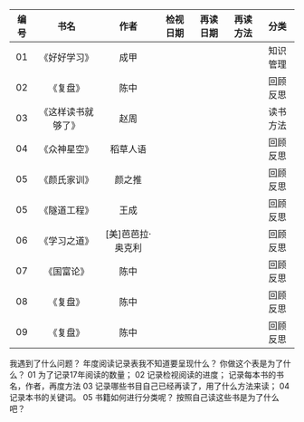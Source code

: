 

|编号|书名 |作者 |检视日期|再读日期|再读方法|分类|
|:---:|:--:|:--:|:-:|:-:|:-:|:-:|
|01  |《好好学习》| 成甲|| || 知识管理|
|02  |《复盘》| 陈中| || |回顾反思|
|03  |《这样读书就够了》 | 赵周| || |读书方法|
|04  |《众神星空》| 稻草人语| || |回顾反思|
|05  |《颜氏家训》| 颜之推| || |回顾反思|
|05 |《隧道工程》| 王成| || |回顾反思|
|06 |《学习之道》| [美]芭芭拉·奥克利| || |回顾反思|
|07 |《国富论》| 陈中| || |回顾反思|
|08  |《复盘》| 陈中| || |回顾反思|
|09 |《复盘》| 陈中| || |回顾反思|
我遇到了什么问题？
年度阅读记录表我不知道要呈现什么？
你做这个表是为了什么？
01 为了记录17年阅读的数量；
02 记录检视阅读的进度；
记录每本书的书名，作者，再度方法
03 记录哪些书目自己已经再读了，用了什么方法来读；
04 记录本书的关键词。
05 书籍如何进行分类呢？
按照自己读这些书是为了什么吧？

